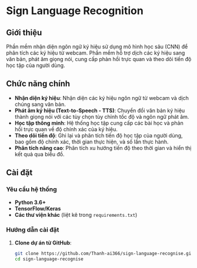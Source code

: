 # Sign Language Recognition

## Giới thiệu
Phần mềm nhận diện ngôn ngữ ký hiệu sử dụng mô hình học sâu (CNN) để phân tích các ký hiệu từ webcam. Phần mềm hỗ trợ dịch các ký hiệu sang văn bản, phát âm giọng nói, cung cấp phản hồi trực quan và theo dõi tiến độ học tập của người dùng.

## Chức năng chính
- **Nhận diện ký hiệu**: Nhận diện các ký hiệu ngôn ngữ từ webcam và dịch chúng sang văn bản.
- **Phát âm ký hiệu (Text-to-Speech - TTS)**: Chuyển đổi văn bản ký hiệu thành giọng nói với các tùy chọn tùy chỉnh tốc độ và ngôn ngữ phát âm.
- **Học tập thông minh**: Hệ thống học tập cung cấp các bài học và phản hồi trực quan về độ chính xác của ký hiệu.
- **Theo dõi tiến độ**: Ghi lại và phân tích tiến độ học tập của người dùng, bao gồm độ chính xác, thời gian thực hiện, và số lần thực hành.
- **Phân tích nâng cao**: Phân tích xu hướng tiến độ theo thời gian và hiển thị kết quả qua biểu đồ.

## Cài đặt

### Yêu cầu hệ thống
- **Python 3.6+**
- **TensorFlow/Keras**
- **Các thư viện khác** (liệt kê trong `requirements.txt`)

### Hướng dẫn cài đặt

1. **Clone dự án từ GitHub**:
   ```bash
   git clone https://github.com/Thanh-ai366/sign-language-recognise.git
   cd sign-language-recognise
